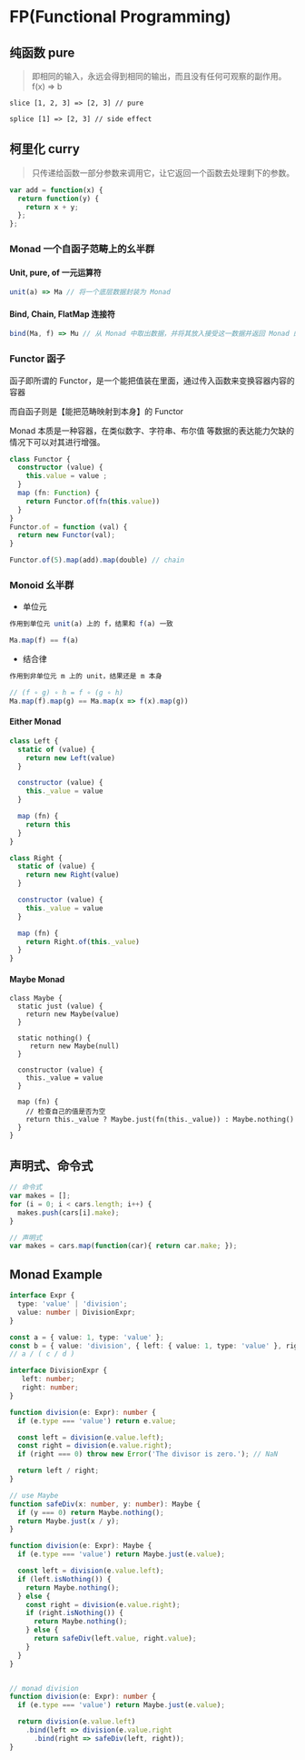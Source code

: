 
# FP(Functional Programming)


## 纯函数  pure

> 即相同的输入，永远会得到相同的输出，而且没有任何可观察的副作用。 f(x) => b

```JS
slice [1, 2, 3] => [2, 3] // pure

splice [1] => [2, 3] // side effect
```

## 柯里化 curry

> 只传递给函数一部分参数来调用它，让它返回一个函数去处理剩下的参数。

```js
var add = function(x) {
  return function(y) {
    return x + y;
  };
}; 
```

### Monad 一个自函子范畴上的幺半群

#### Unit, pure, of 一元运算符

```js
unit(a) => Ma // 将一个底层数据封装为 Monad
```

#### Bind, Chain, FlatMap 连接符

```js
bind(Ma, f) => Mu // 从 Monad 中取出数据，并将其放入接受这一数据并返回 Monad 的函数中
```

### Functor 函子 

函子即所谓的 Functor，是一个能把值装在里面，通过传入函数来变换容器内容的容器

而自函子则是【能把范畴映射到本身】的 Functor

Monad 本质是一种容器，在类似数字、字符串、布尔值 等数据的表达能力欠缺的情况下可以对其进行增强。

```ts
class Functor {
  constructor (value) {
    this.value = value ;
  }      
  map (fn: Function) {
    return Functor.of(fn(this.value))
  }
}
Functor.of = function (val) {
  return new Functor(val);
}

Functor.of(5).map(add).map(double) // chain
```



### Monoid 幺半群

- 单位元

```js
作用到单位元 unit(a) 上的 f，结果和 f(a) 一致

Ma.map(f) == f(a)
```

- 结合律

```js
作用到非单位元 m 上的 unit，结果还是 m 本身

// (f ∘ g) ∘ h = f ∘ (g ∘ h)
Ma.map(f).map(g) == Ma.map(x => f(x).map(g))
```

#### Either Monad

```js
class Left {
  static of (value) {
    return new Left(value)
  }

  constructor (value) {
    this._value = value
  }

  map (fn) {
    return this
  }
}

class Right {
  static of (value) {
    return new Right(value)
  }

  constructor (value) {
    this._value = value
  }

  map (fn) {
    return Right.of(this._value)
  }
}
```

#### Maybe Monad

```JS
class Maybe {
  static just (value) {
    return new Maybe(value)
  }
    
  static nothing() {
     return new Maybe(null)
  }

  constructor (value) {
    this._value = value
  }

  map (fn) {
    // 检查自己的值是否为空
    return this._value ? Maybe.just(fn(this._value)) : Maybe.nothing()
  }
}
```

## 声明式、命令式

```js
// 命令式
var makes = [];
for (i = 0; i < cars.length; i++) {
  makes.push(cars[i].make);
}

// 声明式
var makes = cars.map(function(car){ return car.make; });
```

## Monad Example

```typescript
interface Expr {
  type: 'value' | 'division';
  value: number | DivisionExpr;
}

const a = { value: 1, type: 'value' };
const b = { value: 'division', { left: { value: 1, type: 'value' }, right: { value: 1, type: 'value' } } }
// a / ( c / d )

interface DivisionExpr {
   left: number;
   right: number;
}

function division(e: Expr): number {
  if (e.type === 'value') return e.value;

  const left = division(e.value.left);
  const right = division(e.value.right);
  if (right === 0) throw new Error('The divisor is zero.'); // NaN

  return left / right;
}
```

```typescript
// use Maybe
function safeDiv(x: number, y: number): Maybe {
  if (y === 0) return Maybe.nothing();
  return Maybe.just(x / y);
}

function division(e: Expr): Maybe {
  if (e.type === 'value') return Maybe.just(e.value);

  const left = division(e.value.left);
  if (left.isNothing()) {
    return Maybe.nothing();
  } else {
    const right = division(e.value.right);
    if (right.isNothing()) {
      return Maybe.nothing();
    } else {
      return safeDiv(left.value, right.value);
    }
  }
}
```

```typescript

// monad division
function division(e: Expr): number {
  if (e.type === 'value') return Maybe.just(e.value);

  return division(e.value.left)
    .bind(left => division(e.value.right
      .bind(right => safeDiv(left, right));
}
```